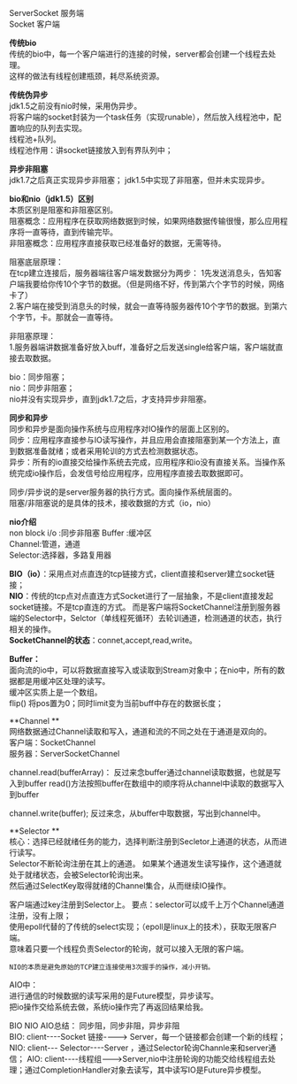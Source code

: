 ServerSocket 服务端  
Socket 客户端  

**传统bio**  
传统的bio中，每一个客户端进行的连接的时候，server都会创建一个线程去处理。  
这样的做法有线程创建瓶颈，耗尽系统资源。  
  
**传统伪异步**  
jdk1.5之前没有nio时候，采用伪异步。    
将客户端的socket封装为一个task任务（实现runable），然后放入线程池中，配置响应的队列去实现。  
线程池+队列。  
线程池作用：讲socket链接放入到有界队列中；  

**异步非阻塞**  
jdk1.7之后真正实现异步非阻塞；
jdk1.5中实现了非阻塞，但并未实现异步。  
  
**bio和nio（jdk1.5）区别**  
本质区别是阻塞和非阻塞区别。  
阻塞概念：应用程序在获取网络数据到时候，如果网络数据传输很慢，那么应用程序将一直等待，直到传输完毕。  
非阻塞概念：应用程序直接获取已经准备好的数据，无需等待。    

阻塞底层原理：  
在tcp建立连接后，服务器端往客户端发数据分为两步： 
1先发送消息头，告知客户端我要给你传10个字节的数据。（但是网络不好，传到第六个字节的时候，网络卡了）  
2.客户端在接受到消息头的时候，就会一直等待服务器传10个字节的数据。到第六个字节，卡。那就会一直等待。  
  
非阻塞原理：  
1.服务器端讲数据准备好放入buff，准备好之后发送single给客户端，客户端就直接去取数据。  

bio：同步阻塞；  
nio：同步非阻塞；  
nio并没有实现异步，直到jdk1.7之后，才支持异步非阻塞。

**同步和异步**  
同步和异步是面向操作系统与应用程序对IO操作的层面上区别的。  
同步：应用程序直接参与IO读写操作，并且应用会直接阻塞到某一个方法上，直到数据准备就绪；或者采用轮训的方式去检测数据状态。  
异步：所有的io直接交给操作系统去完成，应用程序和io没有直接关系。当操作系统完成io操作后，会发信号给应用程序，应用程序直接去取数据即可。  

同步/异步说的是server服务器的执行方式。面向操作系统层面的。  
阻塞/非阻塞说的是具体的技术，接收数据的方式（io，nio）


**nio介绍**  
non block i/o :同步非阻塞
Buffer :缓冲区  
Channel:管道，通道  
Selector:选择器，多路复用器  

**BIO（io）**：采用点对点直连的tcp链接方式，client直接和server建立socket链接；  
**NIO**：传统的tcp点对点直连方式Socket进行了一层抽象，不是client直接发起socket链接。不是tcp直连的方式。
而是客户端将SocketChannel注册到服务器端的Selector中，Selctor（单线程死循环）去轮训通道，检测通道的状态，执行相关的操作。  
**SocketChannel的状态**：connet,accept,read,write。
  
**Buffer：**        
面向流的io中，可以将数据直接写入或读取到Stream对象中；在nio中，所有的数据都是用缓冲区处理的读写。  
缓冲区实质上是一个数组。  
flip() 将pos置为0；同时limit变为当前buff中存在的数据长度；


**Channel **  
网络数据通过Channel读取和写入，通道和流的不同之处在于通道是双向的。  
客户端：SocketChannel  
服务器：ServerSocketChannel
    
channel.read(bufferArray)：
反过来念buffer通过channel读取数据，也就是写入到buffer
read()方法按照buffer在数组中的顺序将从channel中读取的数据写入到buffer

channel.write(buffer);
反过来念，从buffer中取数据，写出到channel中。  


**Selector **  
核心：选择已经就绪任务的能力，选择判断注册到Secletor上通道的状态，从而进行读写。    
Selector不断轮询注册在其上的通道。 
如果某个通道发生读写操作，这个通道就处于就绪状态，会被Selector轮询出来。  
然后通过SelectKey取得就绪的Channel集合，从而继续IO操作。  

客户端通过key注册到Selector上。
要点：selector可以成千上万个Channel通道注册，没有上限；  
使用epoll代替的了传统的select实现；（epoll是linux上的技术），获取无限客户端。  
意味着只要一个线程负责Selector的轮询，就可以接入无限的客户端。



    NIO的本质是避免原始的TCP建立连接使用3次握手的操作，减小开销。


AIO中：  
进行通信的时候数据的读写采用的是Future模型，异步读写。  
把io操作交给系统去做，系统io操作完了再返回结果给我。



BIO NIO AIO总结： 
同步阻，同步非阻，异步非阻   
BIO: client----Socket 链接----> Server，每一个链接都会创建一个新的线程；  
NIO: client--- Selector----Server ，通过Selector轮询Channle来和server通信；
AIO: client----线程组--->Server,nio中注册轮询的功能交给线程组去处理；通过CompletionHandler对象去读写，其中读写IO是Future异步模型。